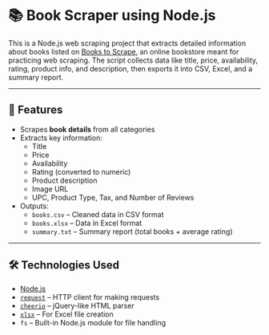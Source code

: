 # 📚 Book Scraper using Node.js

This is a Node.js web scraping project that extracts detailed information about books listed on [Books to Scrape](https://books.toscrape.com/), an online bookstore meant for practicing web scraping. The script collects data like title, price, availability, rating, product info, and description, then exports it into CSV, Excel, and a summary report.

---

## 🚀 Features

- Scrapes **book details** from all categories
- Extracts key information:
  - Title
  - Price
  - Availability
  - Rating (converted to numeric)
  - Product description
  - Image URL
  - UPC, Product Type, Tax, and Number of Reviews
- Outputs:
  - `books.csv` – Cleaned data in CSV format
  - `books.xlsx` – Data in Excel format
  - `summary.txt` – Summary report (total books + average rating)

---

## 🛠️ Technologies Used

- [Node.js](https://nodejs.org/)
- [`request`](https://www.npmjs.com/package/request) – HTTP client for making requests
- [`cheerio`](https://www.npmjs.com/package/cheerio) – jQuery-like HTML parser
- [`xlsx`](https://www.npmjs.com/package/xlsx) – For Excel file creation
- `fs` – Built-in Node.js module for file handling


